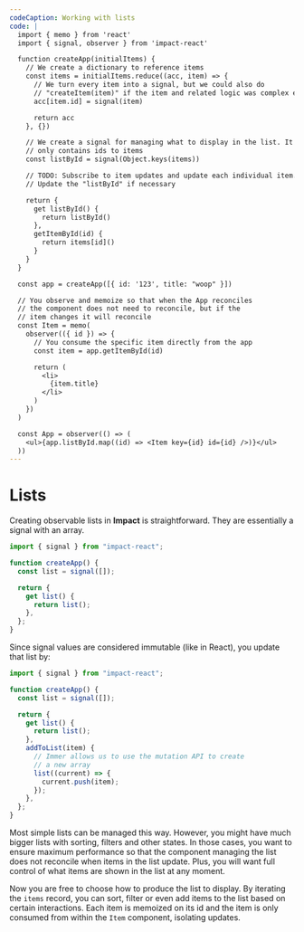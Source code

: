 ```yaml
---
codeCaption: Working with lists
code: |
  import { memo } from 'react'
  import { signal, observer } from 'impact-react'

  function createApp(initialItems) {
    // We create a dictionary to reference items
    const items = initialItems.reduce((acc, item) => {
      // We turn every item into a signal, but we could also do
      // "createItem(item)" if the item and related logic was complex enough
      acc[item.id] = signal(item)

      return acc
    }, {})

    // We create a signal for managing what to display in the list. It
    // only contains ids to items
    const listById = signal(Object.keys(items))

    // TODO: Subscribe to item updates and update each individual item.
    // Update the "listById" if necessary

    return {
      get listById() {
        return listById()
      },
      getItemById(id) {
        return items[id]()
      }
    }
  }

  const app = createApp([{ id: '123', title: "woop" }])

  // You observe and memoize so that when the App reconciles
  // the component does not need to reconcile, but if the
  // item changes it will reconcile
  const Item = memo(
    observer(({ id }) => {
      // You consume the specific item directly from the app
      const item = app.getItemById(id)

      return (
        <li>
          {item.title}
        </li>
      )
    })
  )

  const App = observer(() => (
    <ul>{app.listById.map((id) => <Item key={id} id={id} />)}</ul>
  ))
---
```


# Lists

Creating observable lists in **Impact** is straightforward. They are essentially a signal with an array.

```ts
import { signal } from "impact-react";

function createApp() {
  const list = signal([]);

  return {
    get list() {
      return list();
    },
  };
}
```

Since signal values are considered immutable (like in React), you update that list by:

```ts
import { signal } from "impact-react";

function createApp() {
  const list = signal([]);

  return {
    get list() {
      return list();
    },
    addToList(item) {
      // Immer allows us to use the mutation API to create
      // a new array
      list((current) => {
        current.push(item);
      });
    },
  };
}
```

Most simple lists can be managed this way. However, you might have much bigger lists with sorting, filters and other states. In those cases, you want to ensure maximum performance so that the component managing the list does not reconcile when items in the list update. Plus, you will want full control of what items are shown in the list at any moment.

<ClientOnly>
 <Playground />
</ClientOnly>

Now you are free to choose how to produce the list to display. By iterating the `items` record, you can sort, filter or even add items to the list based on certain interactions. Each item is memoized on its id and the item is only consumed from within the `Item` component, isolating updates.

